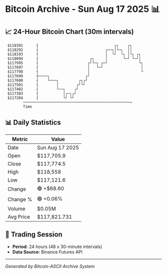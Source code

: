 # Bitcoin Archive - Sun Aug 17 2025 📊

## 📈 24-Hour Bitcoin Chart (30m intervals)

```
 $118391      ┤                                  ┌┐    ┌┐      
 $118292      ┤                              ┌──┐│└─┐  ││      
 $118193      ┤                              │  └┘  └┐ │└┐ ┌┐  
 $118094      ┤                       ┌┐     │       └─┘ └─┘│  
 $117995      ┤                      ┌┘└─┐ ┌─┘              └┐ 
 $117897      ┤                      │   └─┘                 │ 
 $117798      ┤                      │                       └ 
 $117699      ┼────┐                ┌┘                         
 $117600      ┤    └───┐         ┌┐┌┘                          
 $117501      ┤        │        ┌┘└┘                           
 $117402      ┤        └──┐    ┌┘                              
 $117303      ┤           │┌─┐┌┘                               
 $117204      ┤           └┘ └┘                                
        ────────────────────────────────────────────────→
        Time
```

## 📊 Daily Statistics

| Metric | Value |
|--------|-------|
| Date | Sun Aug 17 2025 |
| Open | $117,705.9 |
| Close | $117,774.5 |
| High | $118,558 |
| Low | $117,121.6 |
| Change | 🟢 +$68.60 |
| Change % | 🟢 +0.06% |
| Volume | $0.05M |
| Avg Price | $117,821.731 |

## 📅 Trading Session

- **Period:** 24 hours (48 x 30-minute intervals)
- **Data Source:** Binance Futures API

---
*Generated by Bitcoin-ASCII Archive System*
